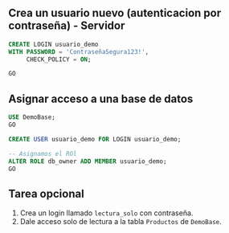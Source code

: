 ## Crea un usuario nuevo (autenticacion por contraseña) - Servidor

```sql
CREATE LOGIN usuario_demo
WITH PASSWORD = 'ContraseñaSegura123!',
     CHECK_POLICY = ON;

GO

```

## Asignar acceso a una base de datos 
```sql
USE DemoBase;
GO

CREATE USER usuario_demo FOR LOGIN usuario_demo;

-- Asignamos el ROl
ALTER ROLE db_owner ADD MEMBER usuario_demo;
GO
```

##  Tarea opcional

1. Crea un login llamado `lectura_solo` con contraseña.
2. Dale acceso solo de lectura a la tabla `Productos` de `DemoBase`.

